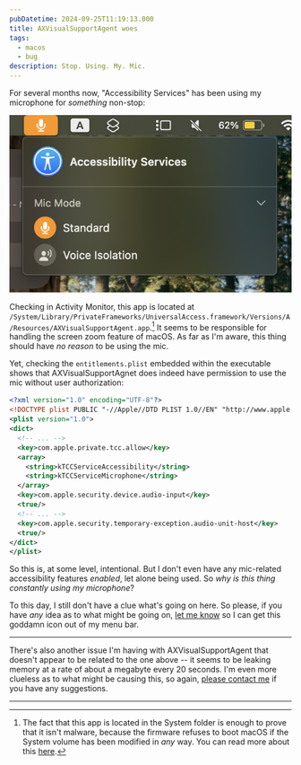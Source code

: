 ```yaml
---
pubDatetime: 2024-09-25T11:19:13.000
title: AXVisualSupportAgent woes
tags:
  - macos
  - bug
description: Stop. Using. My. Mic.
---
```


For several months now, "Accessibility Services" has been using my microphone for _something_ non-stop:

![This is pretty much a permanent fixture in my menu bar now.](../../assets/images/axvisualsupportagent-mic.png "The microphone indicator in my menu bar")

Checking in Activity Monitor, this app is located at `/System/Library/PrivateFrameworks/UniversalAccess.framework/Versions/A/Resources/AXVisualSupportAgent.app`.[^1] It seems to be responsible for handling the screen zoom feature of macOS. As far as I'm aware, this thing should have _no reason_ to be using the mic.

Yet, checking the `entitlements.plist` embedded within the executable shows that AXVisualSupportAgnet does indeed have permission to use the mic without user authorization:

```xml
<?xml version="1.0" encoding="UTF-8"?>
<!DOCTYPE plist PUBLIC "-//Apple//DTD PLIST 1.0//EN" "http://www.apple.com/DTDs/PropertyList-1.0.dtd">
<plist version="1.0">
<dict>
  <!-- ... -->
  <key>com.apple.private.tcc.allow</key>
  <array>
    <string>kTCCServiceAccessibility</string>
    <string>kTCCServiceMicrophone</string>
  </array>
  <key>com.apple.security.device.audio-input</key>
  <true/>
  <!-- ... -->
  <key>com.apple.security.temporary-exception.audio-unit-host</key>
  <true/>
</dict>
</plist>
```

So this is, at some level, intentional. But I don't even have any mic-related accessibility features _enabled_, let alone being used. So _why is this thing constantly using my microphone_?

To this day, I still don't have a clue what's going on here. So please, if you have _any_ idea as to what might be going on, [let me know][email] so I can get this goddamn icon out of my menu bar.

------

There's also another issue I'm having with AXVisualSupportAgent that doesn't appear to be related to the one above -- it seems to be leaking memory at a rate of about a megabyte every 20 seconds. I'm even more clueless as to what might be causing this, so again, [please contact me][email] if you have any suggestions.

------

[^1]: The fact that this app is located in the System folder is enough to prove that it isn't malware, because the firmware refuses to boot macOS if the System volume has been modified in _any_ way. You can read more about this [here](https://support.apple.com/guide/security/signed-system-volume-security-secd698747c9/web).

[email]: mailto:cloths-fringe0s@icloud.com
